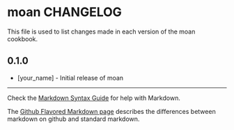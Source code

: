 moan CHANGELOG
==============

This file is used to list changes made in each version of the moan cookbook.

0.1.0
-----
- [your_name] - Initial release of moan

- - -
Check the [Markdown Syntax Guide](http://daringfireball.net/projects/markdown/syntax) for help with Markdown.

The [Github Flavored Markdown page](http://github.github.com/github-flavored-markdown/) describes the differences between markdown on github and standard markdown.
